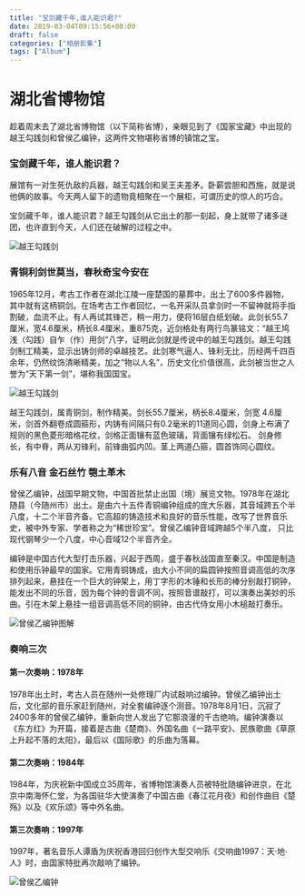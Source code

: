 ```yaml
---
title: "宝剑藏千年,谁人能识君?"
date: 2019-03-04T09:15:56+08:00
draft: false
categories: ["相册影集"]
tags: ["Album"]
---
```


# 湖北省博物馆

趁着周末去了湖北省博物馆（以下简称省博），亲眼见到了《国家宝藏》中出现的越王勾践剑和曾侯乙编钟，这两件文物堪称省博的镇馆之宝。

### 宝剑藏千年，谁人能识君？

展馆有一对生死仇敌的兵器，越王勾践剑和吴王夫差矛。卧薪尝胆和西施，就是说他俩的故事。今天两人留下的遗物竟相聚在一个展柜，可谓历史的惊人的巧合。

宝剑藏千年，谁人能识君？越王勾践剑从它出土的那一刻起，身上就带了诸多谜团，也许直到今天，人们还在破解的过程之中。

![越王勾践剑](http://cdn.yeqiongzhou.top/ywgjj1.jpg?imageslim)

### 青铜利剑世莫当，春秋奇宝今安在

1965年12月，考古工作者在湖北江陵一座楚国的墓葬中，出土了600多件器物，其中就有这柄铜剑。在场考古工作者回忆，一名开采队员拿剑时一不留神就将手指割破，血流不止。有人再试其锋芒，稍一用力，便将16层白纸划破。此剑长55.7厘米，宽4.6厘米，柄长8.4厘米，重875克，近剑格处有两行鸟篆铭文：“越王鸠浅（勾践）自乍（作）用剑”八字，证明此剑就是传说中的越王勾践剑。越王勾践剑制工精美，显示出铸剑师的卓越技艺。此剑寒气逼人、锋利无比，历经两千四百余年，仍然纹饰清晰精美，加之“物以人名”，历史文化价值很高，此剑被当世之人誉为“天下第一剑”，堪称我国国宝。

![越王勾践剑](http://cdn.yeqiongzhou.top/ywgjj2.jpg?imageslim)

越王勾践剑，属青铜剑，制作精美。剑长55.7厘米，柄长8.4厘米，剑宽 4.6厘米，剑首外翻卷成圆箍形，内铸有间隔只有0.2毫米的11道同心圆，剑身上布满了规则的黑色菱形暗格花纹，剑格正面镶有蓝色玻璃，背面镶有绿松石。
剑身修长，有中脊，两从刃锋利，前锋曲弧内凹。茎上两道凸箍，圆首饰同心圆纹。

### 乐有八音 金石丝竹 匏土革木

曾侯乙编钟，战国早期文物，中国首批禁止出国（境）展览文物。1978年在湖北随县（今随州市）出土。是由六十五件青铜编钟组成的庞大乐器，其音域跨五个半八度，十二个半音齐备。它高超的铸造技术和良好的音乐性能，改写了世界音乐史，被中外专家、学者称之为“稀世珍宝”。曾侯乙编钟音域跨越5个半八度， 只比现代钢琴少一个八度，中心音域12个半音齐全。

编钟是中国古代大型打击乐器，兴起于西周，盛于春秋战国直至秦汉。中国是制造和使用乐钟最早的国家。它用青铜铸成，由大小不同的扁圆钟按照音调高低的次序排列起来，悬挂在一个巨大的钟架上，用丁字形的木锤和长形的棒分别敲打铜钟，能发出不同的乐音，因为每个钟的音调不同，按照音谱敲打，可以演奏出美妙的乐曲。引在木架上悬挂一组音调高低不同的铜钟，由古代侍女用小木槌敲打奏乐。

![曾侯乙编钟图解](http://cdn.yeqiongzhou.top/zhybz1.jpg?imageslim)

### 奏响三次

#### 第一次奏响：1978年

1978年出土时，考古人员在随州一处修理厂内试敲响过编钟。曾侯乙编钟出土后，文化部的音乐家赶到随州，对全套编钟逐个测音。1978年8月1日，沉寂了2400多年的曾侯乙编钟，重新向世人发出了它那浪漫的千古绝响。编钟演奏以《东方红》为开篇，接着是古曲《楚商》、外国名曲《一路平安》、民族歌曲《草原上升起不落的太阳》，最后以《国际歌》的乐曲为落幕。

#### 第二次奏响：1984年

1984年，为庆祝新中国成立35周年，省博物馆演奏人员被特批随编钟进京，在北京中南海怀仁堂，为各国驻华大使演奏了中国古曲《春江花月夜》和创作曲目《楚殇》以及《欢乐颂》等中外名曲。

#### 第三次奏响：1997年

1997年，著名音乐人谭盾为庆祝香港回归创作大型交响乐《交响曲1997：天·地·人》时，由国家特批再次敲响了编钟。

![曾侯乙编钟](http://cdn.yeqiongzhou.top/zhybz2.jpg?imageslim)
